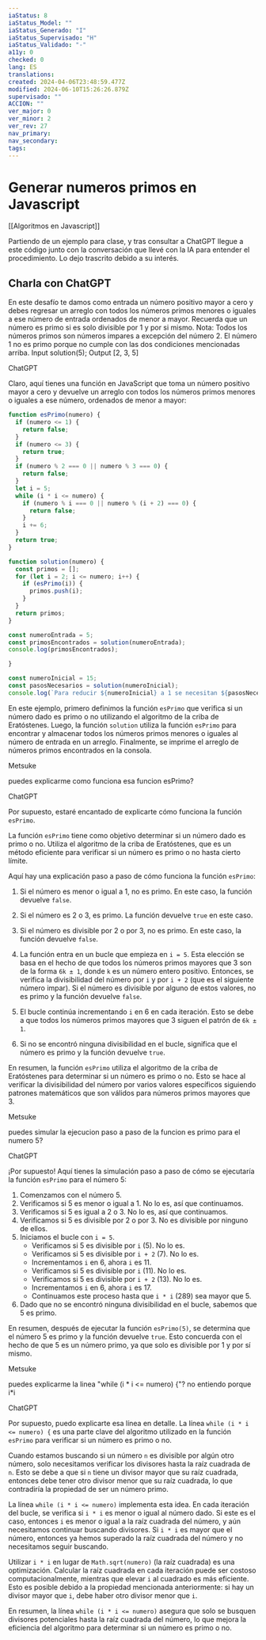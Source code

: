 ```yaml
---
iaStatus: 8
iaStatus_Model: ""
iaStatus_Generado: "I"
iaStatus_Supervisado: "H"
iaStatus_Validado: "-"
a11y: 0
checked: 0
lang: ES
translations: 
created: 2024-04-06T23:48:59.477Z
modified: 2024-06-10T15:26:26.879Z
supervisado: ""
ACCION: ""
ver_major: 0
ver_minor: 2
ver_rev: 27
nav_primary: 
nav_secondary: 
tags:
---
```

# Generar numeros primos en Javascript

[[Algoritmos en Javascript]]

Partiendo de un ejemplo para clase, y tras consultar a ChatGPT llegue a este código junto con la conversación que llevé con la IA para entender el procedimiento. Lo dejo trascrito debido a su interés.

## Charla con ChatGPT

En este desafío te damos como entrada un número positivo mayor a cero y debes regresar un arreglo con todos los números primos menores o iguales a ese número de entrada ordenados de menor a mayor. Recuerda que un número es primo si es solo divisible por 1 y por si mismo. Nota: Todos los números primos son números impares a excepción del número 2. El número 1 no es primo porque no cumple con las dos condiciones mencionadas arriba. Input solution(5); Output [2, 3, 5]

ChatGPT

Claro, aquí tienes una función en JavaScript que toma un número positivo mayor a cero y devuelve un arreglo con todos los números primos menores o iguales a ese número, ordenados de menor a mayor:


```js
function esPrimo(numero) {
  if (numero <= 1) {
    return false;
  }
  if (numero <= 3) {
    return true;
  }
  if (numero % 2 === 0 || numero % 3 === 0) {
    return false;
  }
  let i = 5;
  while (i * i <= numero) {
    if (numero % i === 0 || numero % (i + 2) === 0) {
      return false;
    }
    i += 6;
  }
  return true;
}

function solution(numero) {
  const primos = [];
  for (let i = 2; i <= numero; i++) {
    if (esPrimo(i)) {
      primos.push(i);
    }
  }
  return primos;
}

const numeroEntrada = 5;
const primosEncontrados = solution(numeroEntrada);
console.log(primosEncontrados);

}

const numeroInicial = 15;
const pasosNecesarios = solution(numeroInicial);
console.log(`Para reducir ${numeroInicial} a 1 se necesitan ${pasosNecesarios} pasos.`);
```

En este ejemplo, primero definimos la función `esPrimo` que verifica si un número dado es primo o no utilizando el algoritmo de la criba de Eratóstenes. Luego, la función `solution` utiliza la función `esPrimo` para encontrar y almacenar todos los números primos menores o iguales al número de entrada en un arreglo. Finalmente, se imprime el arreglo de números primos encontrados en la consola.

Metsuke

puedes explicarme como funciona esa funcion esPrimo?

ChatGPT

Por supuesto, estaré encantado de explicarte cómo funciona la función `esPrimo`.

La función `esPrimo` tiene como objetivo determinar si un número dado es primo o no. Utiliza el algoritmo de la criba de Eratóstenes, que es un método eficiente para verificar si un número es primo o no hasta cierto límite.

Aquí hay una explicación paso a paso de cómo funciona la función `esPrimo`:

1. Si el número es menor o igual a 1, no es primo. En este caso, la función devuelve `false`.
    
2. Si el número es 2 o 3, es primo. La función devuelve `true` en este caso.
    
3. Si el número es divisible por 2 o por 3, no es primo. En este caso, la función devuelve `false`.
    
4. La función entra en un bucle que empieza en `i = 5`. Esta elección se basa en el hecho de que todos los números primos mayores que 3 son de la forma `6k ± 1`, donde `k` es un número entero positivo. Entonces, se verifica la divisibilidad del número por `i` y por `i + 2` (que es el siguiente número impar). Si el número es divisible por alguno de estos valores, no es primo y la función devuelve `false`.
    
5. El bucle continúa incrementando `i` en 6 en cada iteración. Esto se debe a que todos los números primos mayores que 3 siguen el patrón de `6k ± 1`.
    
6. Si no se encontró ninguna divisibilidad en el bucle, significa que el número es primo y la función devuelve `true`.
    

En resumen, la función `esPrimo` utiliza el algoritmo de la criba de Eratóstenes para determinar si un número es primo o no. Esto se hace al verificar la divisibilidad del número por varios valores específicos siguiendo patrones matemáticos que son válidos para números primos mayores que 3.

Metsuke

puedes simular la ejecucion paso a paso de la funcion es primo para el numero 5?

ChatGPT

¡Por supuesto! Aquí tienes la simulación paso a paso de cómo se ejecutaría la función `esPrimo` para el número 5:

1. Comenzamos con el número 5.
2. Verificamos si 5 es menor o igual a 1. No lo es, así que continuamos.
3. Verificamos si 5 es igual a 2 o 3. No lo es, así que continuamos.
4. Verificamos si 5 es divisible por 2 o por 3. No es divisible por ninguno de ellos.
5. Iniciamos el bucle con `i = 5`.
    - Verificamos si 5 es divisible por `i` (5). No lo es.
    - Verificamos si 5 es divisible por `i + 2` (7). No lo es.
    - Incrementamos `i` en 6, ahora `i` es 11.
    - Verificamos si 5 es divisible por `i` (11). No lo es.
    - Verificamos si 5 es divisible por `i + 2` (13). No lo es.
    - Incrementamos `i` en 6, ahora `i` es 17.
    - Continuamos este proceso hasta que `i * i` (289) sea mayor que 5.
6. Dado que no se encontró ninguna divisibilidad en el bucle, sabemos que 5 es primo.

En resumen, después de ejecutar la función `esPrimo(5)`, se determina que el número 5 es primo y la función devuelve `true`. Esto concuerda con el hecho de que 5 es un número primo, ya que solo es divisible por 1 y por sí mismo.

Metsuke

puedes explicarme la linea "while (i * i <= numero) {"? no entiendo porque i*i

ChatGPT

Por supuesto, puedo explicarte esa línea en detalle. La línea `while (i * i <= numero) {` es una parte clave del algoritmo utilizado en la función `esPrimo` para verificar si un número es primo o no.

Cuando estamos buscando si un número `n` es divisible por algún otro número, solo necesitamos verificar los divisores hasta la raíz cuadrada de `n`. Esto se debe a que si `n` tiene un divisor mayor que su raíz cuadrada, entonces debe tener otro divisor menor que su raíz cuadrada, lo que contradiría la propiedad de ser un número primo.

La línea `while (i * i <= numero)` implementa esta idea. En cada iteración del bucle, se verifica si `i * i` es menor o igual al número dado. Si este es el caso, entonces `i` es menor o igual a la raíz cuadrada del número, y aún necesitamos continuar buscando divisores. Si `i * i` es mayor que el número, entonces ya hemos superado la raíz cuadrada del número y no necesitamos seguir buscando.

Utilizar `i * i` en lugar de `Math.sqrt(numero)` (la raíz cuadrada) es una optimización. Calcular la raíz cuadrada en cada iteración puede ser costoso computacionalmente, mientras que elevar `i` al cuadrado es más eficiente. Esto es posible debido a la propiedad mencionada anteriormente: si hay un divisor mayor que `i`, debe haber otro divisor menor que `i`.

En resumen, la línea `while (i * i <= numero)` asegura que solo se busquen divisores potenciales hasta la raíz cuadrada del número, lo que mejora la eficiencia del algoritmo para determinar si un número es primo o no.